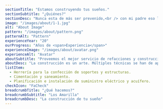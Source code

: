 ```yaml
---
sectionTitle: "Estamos construyendo tus sueños."
sectionSubtitle: "¿Quiénes?"
sectionDesc: "Nunca esta de más ser prevenido,<br /> con mi padre eso lo sabemos. Negocio familiar con mas de 20 años de trayectoria a lo largo del país."
image: "/images/about/1-1.jpg"
alt: "About Image"
pattern: "/images/about/pattern.png"
patternAlt: "Pattern"
experienceYear: "20"
ourProgress: "Años de <span>Experiencia</span>"
experienceImage: "/images/about/avatar.png"
experienceAlt: "Avatar"
aboutSubtitle: "Proveemos el mejor servicio de refacciones y construcciones en Buenos Aires."
aboutDesc: "La construcción es un arte. Múltiples técnicas se han de aplicar para hacer un trabajo. Nuestro equipo compila las destrezas de distintas áreas."
listItem:
  - Herrería para la confección de soportes y estructuras.
  - Cimentación y saneamiento.
  - Planificación e instalación de suministro eléctrico y acuífero.
checkIcon: "FaCheck"
breadcrumbTitle: "¿Qué hacemos?"
breadcrumbSubtitle: "Los Amarilla"
breadcrumbDesc: "La construcción de tu sueño"
---
```

